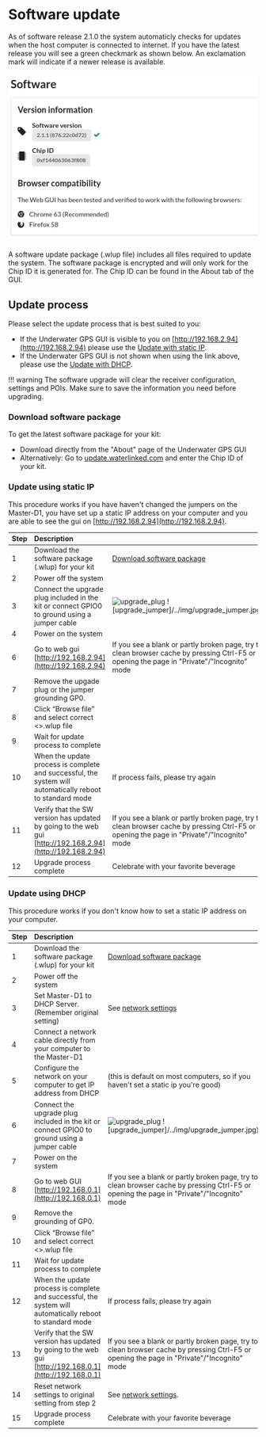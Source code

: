 # Software update

As of software release 2.1.0 the system automaticly checks for updates when the host computer is connected to internet. If you have the latest release you will see a green checkmark as shown below. An exclamation mark will indicate if a newer release is available.

![sw_version](../img/sw_version.png)

A software update package (.wlup file) includes all files required to update the system. The software package is encrypted and will only work for the Chip ID it is generated for. The Chip ID can be found in the About tab of the GUI.

## Update process

Please select the update process that is best suited to you:

* If the Underwater GPS GUI is visible to you on [http://192.168.2.94](http://192.168.2.94) please use the [Update with static IP](#update-using-static-ip).
* If the Underwater GPS GUI is not shown when using the link above, please use the [Update with DHCP](#update-using-dhcp).

!!! warning
    The software upgrade will clear the receiver configuration, settings and POIs. Make sure to save the information you need before upgrading.

### Download software package

To get the latest software package for your kit:

* Download directly from the "About" page of the Underwater GPS GUI
* Alternatively: Go to [update.waterlinked.com](http://update.waterlinked.com) and enter the Chip ID of your kit.

### Update using static IP

This procedure works if you have haven't changed the jumpers on the Master-D1, you have set up a static IP address on your computer and you are able to see the gui on [http://192.168.2.94](http://192.168.2.94).

| Step | Description          |                      |
| -    | :------------------- | :------------------- |
| 1    | Download the software package (.wlup) for your kit | [Download software package](#download-software-package) |
| 2    | Power off the system |  |
| 3    | Connect the upgrade plug included in the kit or connect GPIO0 to ground using a jumper cable | ![upgrade_plug](../img/upgrade_plug.jpg)  ![upgrade_jumper]/../img/upgrade_jumper.jpg) |
| 4    | Power on the system |  |
| 6    | Go to web gui [http://192.168.2.94](http://192.168.2.94) | If you see a blank or partly broken page, try to clean browser cache by pressing Ctrl-F5 or opening the page in "Private"/"Incognito" mode |
| 7    | Remove the upgade plug or the jumper grounding GP0. |  |
| 8    | Click “Browse file” and select correct <>.wlup file |  |
| 9    | Wait for update process to complete |  |
| 10    | When the update process is complete and successful, the system will automatically reboot to standard mode | If process fails, please try again |
| 11   | Verify that the SW version has updated by going to the web gui [http://192.168.2.94](http://192.168.2.94) | If you see a blank or partly broken page, try to clean browser cache by pressing Ctrl-F5 or opening the page in "Private"/"Incognito" mode |
| 12   | Upgrade process complete | Celebrate with your favorite beverage |


### Update using DHCP

This procedure works if you don't know how to set a static IP address on your computer.

| Step | Description          |                      |
| -    | :------------------- | :------------------- |
| 1    | Download the software package (.wlup) for your kit | [Download software package](#download-software-package) |
| 2    | Power off the system |  |
| 3    | Set Master-D1 to DHCP Server. (Remember original setting) | See [network settings](hardware.md) |
| 4    | Connect a network cable directly from your computer to the Master-D1 | |
| 5    | Configure the network on your computer to get IP address from DHCP  | (this is default on most computers, so if you haven't set a static ip you're good) |
| 6    | Connect the upgrade plug included in the kit or connect GPIO0 to ground using a jumper cable | ![upgrade_plug](../img/upgrade_plug.jpg)  ![upgrade_jumper]/../img/upgrade_jumper.jpg) |
| 7    | Power on the system |  |
| 8    | Go to web GUI [http://192.168.0.1](http://192.168.0.1) | If you see a blank or partly broken page, try to clean browser cache by pressing Ctrl-F5 or opening the page in "Private"/"Incognito" mode |
| 9    | Remove the grounding of GP0. |  |
| 10    | Click “Browse file” and select correct <>.wlup file |  |
| 11    | Wait for update process to complete |  |
| 12    | When the update process is complete and successful, the system will automatically reboot to standard mode | If process fails, please try again |
| 13   | Verify that the SW version has updated by going to the web gui [http://192.168.0.1](http://192.168.0.1) | If you see a blank or partly broken page, try to clean browser cache by pressing Ctrl-F5 or opening the page in "Private"/"Incognito" mode |
| 14   | Reset network settings to original setting from step 2 | See [network settings](hardware.md). |
| 15   | Upgrade process complete | Celebrate with your favorite beverage |
